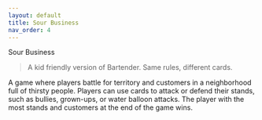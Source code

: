 ```yaml
---
layout: default
title: Sour Business
nav_order: 4
---
```


Sour Business

>A kid friendly version of Bartender. Same rules, different cards.

A game where players battle for territory and customers in a neighborhood full of thirsty people. Players can use cards to attack or defend their stands, such as bullies, grown-ups, or water balloon attacks. The player with the most stands and customers at the end of the game wins.
